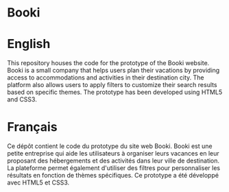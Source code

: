 # Booki


# English 
This repository houses the code for the prototype of the Booki website. Booki is a small company that helps users plan their vacations by providing access to accommodations and activities in their destination city. The platform also allows users to apply filters to customize their search results based on specific themes. The prototype has been developed using HTML5 and CSS3.

# Français
Ce dépôt contient le code du prototype du site web Booki. Booki est une petite entreprise qui aide les utilisateurs à organiser leurs vacances en leur proposant des hébergements et des activités dans leur ville de destination. La plateforme permet également d'utiliser des filtres pour personnaliser les résultats en fonction de thèmes spécifiques. Ce prototype a été développé avec HTML5 et CSS3.
